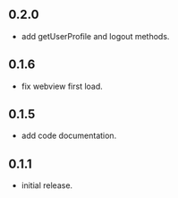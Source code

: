 ## 0.2.0

*  add getUserProfile and logout methods.

## 0.1.6

*  fix webview first load.

## 0.1.5

*  add code documentation.


## 0.1.1

*  initial release.
